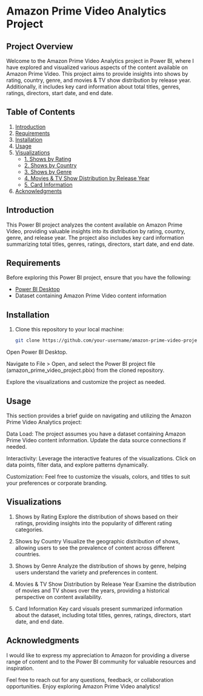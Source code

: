 # Amazon Prime Video Analytics Project

## Project Overview

Welcome to the Amazon Prime Video Analytics project in Power BI, where I have explored and visualized various aspects of the content available on Amazon Prime Video. This project aims to provide insights into shows by rating, country, genre, and movies & TV show distribution by release year. Additionally, it includes key card information about total titles, genres, ratings, directors, start date, and end date.

## Table of Contents

1. [Introduction](#introduction)
2. [Requirements](#requirements)
3. [Installation](#installation)
4. [Usage](#usage)
5. [Visualizations](#visualizations)
   - [1. Shows by Rating](#shows-by-rating)
   - [2. Shows by Country](#shows-by-country)
   - [3. Shows by Genre](#shows-by-genre)
   - [4. Movies & TV Show Distribution by Release Year](#movies--tv-show-distribution-by-release-year)
   - [5. Card Information](#card-information)
6. [Acknowledgments](#acknowledgments)

## Introduction

This Power BI project analyzes the content available on Amazon Prime Video, providing valuable insights into its distribution by rating, country, genre, and release year. The project also includes key card information summarizing total titles, genres, ratings, directors, start date, and end date.

## Requirements

Before exploring this Power BI project, ensure that you have the following:

- [Power BI Desktop](https://powerbi.microsoft.com/desktop/)
- Dataset containing Amazon Prime Video content information

## Installation

1. Clone this repository to your local machine:

   ```bash
   git clone https://github.com/your-username/amazon-prime-video-project.git
Open Power BI Desktop.

Navigate to File > Open, and select the Power BI project file (amazon_prime_video_project.pbix) from the cloned repository.

Explore the visualizations and customize the project as needed.

## Usage
This section provides a brief guide on navigating and utilizing the Amazon Prime Video Analytics project:

Data Load: The project assumes you have a dataset containing Amazon Prime Video content information. Update the data source connections if needed.

Interactivity: Leverage the interactive features of the visualizations. Click on data points, filter data, and explore patterns dynamically.

Customization: Feel free to customize the visuals, colors, and titles to suit your preferences or corporate branding.

## Visualizations
1. Shows by Rating
Explore the distribution of shows based on their ratings, providing insights into the popularity of different rating categories.

2. Shows by Country
Visualize the geographic distribution of shows, allowing users to see the prevalence of content across different countries.

3. Shows by Genre
Analyze the distribution of shows by genre, helping users understand the variety and preferences in content.

4. Movies & TV Show Distribution by Release Year
Examine the distribution of movies and TV shows over the years, providing a historical perspective on content availability.

5. Card Information
Key card visuals present summarized information about the dataset, including total titles, genres, ratings, directors, start date, and end date.

## Acknowledgments
I would like to express my appreciation to Amazon for providing a diverse range of content and to the Power BI community for valuable resources and inspiration.

Feel free to reach out for any questions, feedback, or collaboration opportunities. Enjoy exploring Amazon Prime Video analytics!
